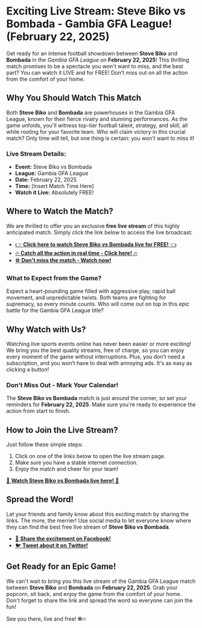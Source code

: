 # Exciting Live Stream: Steve Biko vs Bombada - Gambia GFA League! (February 22, 2025)

Get ready for an intense football showdown between **Steve Biko** and **Bombada** in the _Gambia GFA League_ on **February 22, 2025**! This thrilling match promises to be a spectacle you won't want to miss, and the best part? You can watch it LIVE and for FREE! Don't miss out on all the action from the comfort of your home.

## Why You Should Watch This Match

Both **Steve Biko** and **Bombada** are powerhouses in the Gambia GFA League, known for their fierce rivalry and stunning performances. As the game unfolds, you'll witness top-tier football talent, strategy, and skill, all while rooting for your favorite team. Who will claim victory in this crucial match? Only time will tell, but one thing is certain: you won’t want to miss it!

### Live Stream Details:

- **Event:** Steve Biko vs Bombada
- **League:** Gambia GFA League
- **Date:** February 22, 2025
- **Time:** [Insert Match Time Here]
- **Watch it Live:** Absolutely FREE!

## Where to Watch the Match?

We are thrilled to offer you an exclusive **free live stream** of this highly anticipated match. Simply click the link below to access the live broadcast:

- [👉 **Click here to watch Steve Biko vs Bombada live for FREE!** 👈](https://tinyurl.com/livestreamfreeo?st=Steve+Biko+vs+Bombada&si=gh)
- [🔥 **Catch all the action in real time - Click here!** 🔥](https://tinyurl.com/livestreamfreeo?st=Steve+Biko+vs+Bombada&si=gh)
- [⚽️ **Don't miss the match - Watch now!**](https://tinyurl.com/livestreamfreeo?st=Steve+Biko+vs+Bombada&si=gh)

### What to Expect from the Game?

Expect a heart-pounding game filled with aggressive play, rapid ball movement, and unpredictable twists. Both teams are fighting for supremacy, so every minute counts. Who will come out on top in this epic battle for the Gambia GFA League title?

## Why Watch with Us?

Watching live sports events online has never been easier or more exciting! We bring you the best quality streams, free of charge, so you can enjoy every moment of the game without interruptions. Plus, you don’t need a subscription, and you won’t have to deal with annoying ads. It's as easy as clicking a button!

### Don't Miss Out - Mark Your Calendar!

The **Steve Biko vs Bombada** match is just around the corner, so set your reminders for **February 22, 2025**. Make sure you're ready to experience the action from start to finish.

## How to Join the Live Stream?

Just follow these simple steps:

1. Click on one of the links below to open the live stream page.
2. Make sure you have a stable internet connection.
3. Enjoy the match and cheer for your team!

[🎯 **Watch Steve Biko vs Bombada live here!** 🎯](https://tinyurl.com/livestreamfreeo?st=Steve+Biko+vs+Bombada&si=gh)

## Spread the Word!

Let your friends and family know about this exciting match by sharing the links. The more, the merrier! Use social media to let everyone know where they can find the best free live stream of **Steve Biko vs Bombada**.

- [📣 **Share the excitement on Facebook!**](https://tinyurl.com/livestreamfreeo?st=Steve+Biko+vs+Bombada&si=gh)
- [🐦 **Tweet about it on Twitter!**](https://tinyurl.com/livestreamfreeo?st=Steve+Biko+vs+Bombada&si=gh)

## Get Ready for an Epic Game!

We can't wait to bring you this live stream of the Gambia GFA League match between **Steve Biko** and **Bombada** on **February 22, 2025**. Grab your popcorn, sit back, and enjoy the game from the comfort of your home. Don't forget to share the link and spread the word so everyone can join the fun!

See you there, live and free! ⚽️🔥
